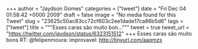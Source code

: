 
+++
author = "Jaydson Gomes"
categories = ["tweet"]
date = "Fri Dec 04 01:58:42 +0000 2009"
draft = false
image = "No media found for this Tweet"
slug = "23625c50ac83cc72cf603c2ee1dade17ca86b5d6"
tags = ["tweet"]
title = """Esses caras são muito bon..."""
tweet = true
tweet_url = "https://twitter.com/jaydson/status/6323151512"
+++
Esses caras são muito bons RT: @felipenmoura: improvavel: http://tinyurl.com/aaqmzs
